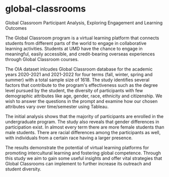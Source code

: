 # global-classrooms
Global Classroom Participant Analysis, Exploring Engagement and Learning Outcomes

The Global Classroom program is a virtual learning platform that connects students from
different parts of the world to engage in collaborative learning activities. Students at UMD have
the chance to engage in meaningful, easily accessible, and credit-bearing overseas experiences
through Global Classroom courses.


The OIA dataset inlcudes Global Classroom database for the academic years 2020-2021 and
2021-2022 for four terms (fall, winter, spring and summer) with a total sample size of 1618. The
study identifies several factors that contribute to the program's effectiveness such as the degree
level pursued by the student, the diversity of participants with few demographic attributes like
age, gender, race, ethnicity and citizenship. We wish to answer the questions in the prompt and
examine how our chosen attributes vary over time/semester using Tableau.


The initial analysis shows that the majority of participants are enrolled in the undergraduate
program. The study also reveals that gender differences in participation exist. In almost every
term there are more female students than male students. There are racial differences among
the participants as well, with individuals from a certain race having a larger presence.


The results demonstrate the potential of virtual learning platforms for promoting intercultural
learning and fostering global competence. Through this study we aim to gain some useful
insights and offer vital strategies that Global Classrooms can implement to further increase its
outreach and student diversity.
